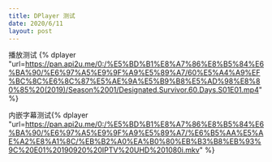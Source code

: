 ```yaml
---
title: DPlayer 测试
date: 2020/6/11
layout: post
---
```


播放测试 {% dplayer "url=https://pan.api2u.me/0:/%E5%BD%B1%E8%A7%86%E8%B5%84%E6%BA%90/%E6%97%A5%E9%9F%A9%E5%89%A7/60%E5%A4%A9%EF%BC%8C%E6%8C%87%E5%AE%9A%E5%B9%B8%E5%AD%98%E8%80%85%20(2019)/Season%2001/Designated.Survivor.60.Days.S01E01.mp4" %}

内嵌字幕测试{% dplayer "url=https://pan.api2u.me/0:/%E5%BD%B1%E8%A7%86%E8%B5%84%E6%BA%90/%E6%97%A5%E9%9F%A9%E5%89%A7/%E6%B5%AA%E5%AE%A2%E8%A1%8C/%EB%B2%A0%EA%B0%80%EB%B3%B8%EB%93%9C%20E01%20190920%20IPTV%20UHD%201080i.mkv" %}

